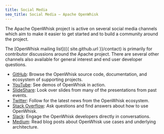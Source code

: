 ```yaml
---
title: Social Media
seo_title: Social Media — Apache OpenWhisk
---
```

<!--
#
# Licensed to the Apache Software Foundation (ASF) under one or more
# contributor license agreements.  See the NOTICE file distributed with
# this work for additional information regarding copyright ownership.
# The ASF licenses this file to You under the Apache License, Version 2.0
# (the "License"); you may not use this file except in compliance with
# the License.  You may obtain a copy of the License at
#
#     http://www.apache.org/licenses/LICENSE-2.0
#
# Unless required by applicable law or agreed to in writing, software
# distributed under the License is distributed on an "AS IS" BASIS,
# WITHOUT WARRANTIES OR CONDITIONS OF ANY KIND, either express or implied.
# See the License for the specific language governing permissions and
# limitations under the License.
#
-->

The Apache OpenWhisk project is active on several social media channels which aim
to make it easier to get started and to build a community around the project.

The [OpenWhisk mailing list]({{ site.github.url }}/contact) is primarily for contributor discussions around the
Apache project. There are several other channels also available for general interest
and end user developer questions.

- [GitHub](https://github.com/openwhisk/): Browse the OpenWhisk source code, documentation, and ecosystem of supporting projects.
- [YouTube](https://www.youtube.com/channel/UCbzgShnQk8F43NKsvEYA1SA): See demos of OpenWhisk in action.
- [SlideShare](http://www.slideshare.net/OpenWhisk): Look over slides from many of the presentations from past events.
- [Twitter](https://twitter.com/search?q=openwhisk): Follow for the latest news from the OpenWhisk ecosystem.
- [Stack Overflow](http://stackoverflow.com/questions/tagged/openwhisk): Ask questions and find answers about how to use OpenWhisk.
- [Slack](http://slack.openwhisk.org/): Engage the OpenWhisk developers directly in conversations.
- [Medium](https://medium.com/openwhisk): Read blog posts about OpenWhisk use cases and underlying architecture.
